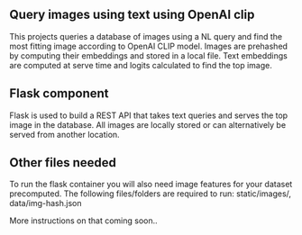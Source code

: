 ## Query images using text using OpenAI clip

This projects queries a database of images using a NL query and find the most fitting image according to OpenAI CLIP model. Images are prehashed by computing their embeddings and stored in a local file. Text embeddings are computed at serve time and logits calculated to find the top image.

## Flask component
Flask is used to build a REST API that takes text queries and serves the top image in the database. All images are locally stored or can alternatively be served from another location.

## Other files needed
To run the flask container you will also need image features for your dataset precomputed. 
The following files/folders are required to run: static/images/, data/img-hash.json

More instructions on that coming soon..
